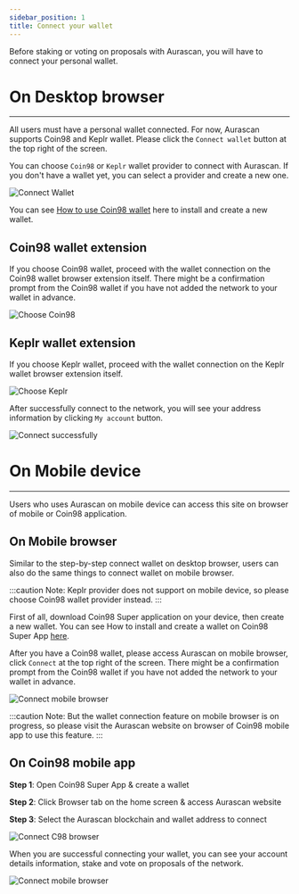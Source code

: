 ```yaml
---
sidebar_position: 1
title: Connect your wallet
---
```


Before staking or voting on proposals with Aurascan, you will have to connect your personal wallet. 

# On Desktop browser
---

All users must have a personal wallet connected. For now, Aurascan supports Coin98 and Keplr wallet. Please click the `Connect wallet` button at the top right of the screen.

You can choose `Coin98` or `Keplr` wallet provider to connect with Aurascan. If you don't have a wallet yet, you can select a provider and create a new one.

![Connect Wallet](/img/aurascan/connect_wallet_choose_wallet.png)

You can see [How to use Coin98 wallet](https://coin98insights.com/how-to-use-coin98-wallet) here to install and create a new wallet.

## Coin98 wallet extension
If you choose Coin98 wallet, proceed with the wallet connection on the Coin98 wallet browser extension itself. There might be a confirmation prompt from the Coin98 wallet if you have not added the network to your wallet in advance.

![Choose Coin98](/img/aurascan/connect_wallet_coin98.png)

## Keplr wallet extension
If you choose Keplr wallet, proceed with the wallet connection on the Keplr wallet browser extension itself.

![Choose Keplr](/img/aurascan/connect_wallet_keplr.png)

After successfully connect to the network, you will see your address information by clicking `My account` button.

![Connect successfully](/img/aurascan/connect_wallet_success.png)

# On Mobile device
---

Users who uses Aurascan on mobile device can access this site on browser of mobile or Coin98 application.

## On Mobile browser

Similar to the step-by-step connect wallet on desktop browser, users can also do the same things to connect wallet on mobile browser.

:::caution Note:
Keplr provider does not support on mobile device, so please choose Coin98 wallet provider instead.
:::

First of all, download Coin98 Super application on your device, then create a new wallet.
You can see How to install and create a wallet on Coin98 Super App [here](https://coin98.net/what-is-coin98-wallet).

After you have a Coin98 wallet, please access Aurascan on mobile browser, click `Connect` at the top right of the screen. There might be a confirmation prompt from the Coin98 wallet if you have not added the network to your wallet in advance.

![Connect mobile browser](/img/aurascan/connect_wallet_mobile.png)

:::caution Note:
But the wallet connection feature on mobile browser is on progress, so please visit the Aurascan website on browser of Coin98 mobile app to use this feature.
:::

## On Coin98 mobile app

**Step 1**: Open Coin98 Super App & create a wallet 

**Step 2**: Click Browser tab on the home screen & access Aurascan website

**Step 3**: Select the Aurascan blockchain and wallet address to connect

![Connect C98 browser](/img/aurascan/connect_wallet_c98_browser.png)

When you are successful connecting your wallet, you can see your account details information, stake and vote on proposals of the network.

![Connect mobile browser](/img/aurascan/connect_wallet_c98_browser_success.png)

